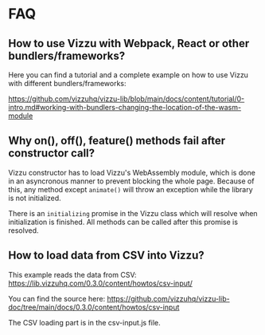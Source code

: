 # FAQ

## How to use Vizzu with Webpack, React or other bundlers/frameworks?

Here you can find a tutorial and a complete example on how to use Vizzu with different bundlers/frameworks:

https://github.com/vizzuhq/vizzu-lib/blob/main/docs/content/tutorial/0-intro.md#working-with-bundlers-changing-the-location-of-the-wasm-module

## Why on(), off(), feature() methods fail after constructor call?

Vizzu constructor has to load Vizzu's WebAssembly module, which is done in an asyncronous manner to prevent blocking the whole page. 
Because of this, any method except `animate()` will throw an exception while the library is not initialized. 

There is an `initializing` promise in the Vizzu class which will resolve when initialization is finished. All methods can be called after
this promise is resolved.

## How to load data from CSV into Vizzu?

This example reads the data from CSV: https://lib.vizzuhq.com/0.3.0/content/howtos/csv-input/

You can find the source here: https://github.com/vizzuhq/vizzu-lib-doc/tree/main/docs/0.3.0/content/howtos/csv-input

The CSV loading part is in the csv-input.js file.
